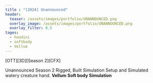 ```yaml
---
title : "[2024] Unannounced"
header:
  teaser: /assets/images/portfolio/UNANNOUNCED.png
  overlay_image: /assets/images/portfolio/UNANNOUNCED.png
  overlay_filter: 0.5
tages:
  - houdini
  - softbody
  - Vellum
---
```


[OTT][3D][Season 2][CFX]

Unannounced Season 2
Rigged, Built Simulation Setup and Simulated watery creature hand.
**Vellum Soft body Simulation**